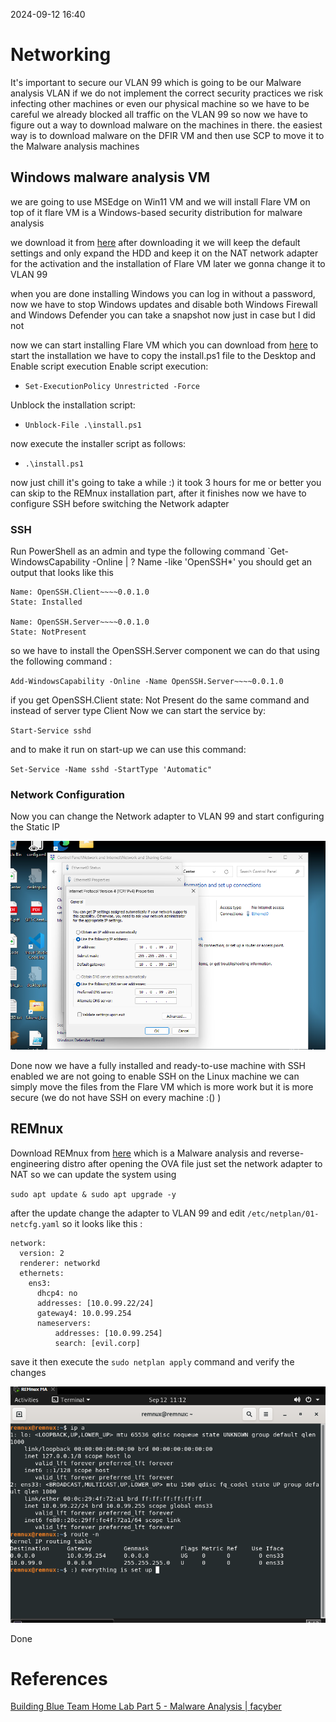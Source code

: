 2024-09-12 16:40


# Networking 

It's important to secure our VLAN 99 which is going to be our Malware analysis VLAN if we do not implement the correct security practices we risk infecting other machines or even our physical machine so we have to be careful we already blocked all traffic on the VLAN 99 so now we have to figure out a way to download malware on the machines in there.
the easiest way is to download malware on the DFIR VM and then use SCP to move it to the Malware analysis machines  

## Windows malware analysis VM

we are going to use MSEdge on Win11 VM and we will install Flare VM on top of it flare VM is a Windows-based security distribution for malware analysis 

we download it from [here](https://developer.microsoft.com/en-us/windows/downloads/virtual-machines/) after downloading it we will keep the default settings and only expand the HDD and keep it on the NAT network adapter for the activation and the installation of Flare VM later we gonna change it to VLAN 99 

when you are done installing Windows you can log in without a password, now we have to stop Windows updates and disable both Windows Firewall and Windows Defender you can take a snapshot now just in case but I did not 

now we can start installing Flare VM which you can download from [here](https://github.com/mandiant/flare-vm) to start the installation we have to copy the install.ps1 file to the Desktop and Enable script execution Enable script execution:

- `Set-ExecutionPolicy Unrestricted -Force`
  
Unblock the installation script:

- `Unblock-File .\install.ps1`
  
now execute the installer script as follows:

- `.\install.ps1`

now just chill it's going to take a while :) it took 3 hours for me or better you can skip to the REMnux installation part, after it finishes now we have to configure  SSH before switching the Network adapter 

### SSH 

Run PowerShell as an admin and type the following command 
`Get-WindowsCapability -Online | ? Name -like 'OpenSSH*'
you should get an output that looks like this 

```
Name: OpenSSH.Client~~~~0.0.1.0
State: Installed

Name: OpenSSH.Server~~~~0.0.1.0
State: NotPresent
```

so we have to install the OpenSSH.Server component 
we can do that using the following command :

`Add-WindowsCapability -Online -Name OpenSSH.Server~~~~0.0.1.0`

if you get OpenSSH.Client state: Not Present do the same command and instead of server type Client 
Now we can start the service by: 

`Start-Service sshd`

and to make it run on start-up  we can use this command: 

`Set-Service -Name sshd -StartType 'Automatic"`

### Network Configuration 

Now you can change the Network adapter to VLAN 99 and start configuring the Static IP

![StaticIPs](/Attachment/Image22.png)

Done now we have a fully installed and ready-to-use machine with SSH enabled 
we are not going to enable SSH on the Linux machine we can simply move the files from the Flare VM which is more work but it is more secure (we do not have SSH on every machine :() )

## REMnux

Download REMnux from [here](https://docs.remnux.org/install-distro/get-virtual-appliance) which is a Malware analysis and reverse-engineering distro 
after opening the OVA file just set the network adapter to NAT so we can update the system using 

`sudo apt update & sudo apt upgrade -y`

after the update change the adapter to VLAN 99 and edit `/etc/netplan/01-netcfg.yaml`
so it looks like this :

```
network:
  version: 2
  renderer: networkd
  ethernets:
    ens3:
      dhcp4: no
      addresses: [10.0.99.22/24]
      gateway4: 10.0.99.254
      nameservers:
          addresses: [10.0.99.254]
          search: [evil.corp]
```

save it then execute the `sudo netplan apply` command and verify the changes 

![REMnux](/Attachment/Image23.png)

Done 
# References 

[Building Blue Team Home Lab Part 5 - Malware Analysis | facyber](https://facyber.me/posts/blue-team-lab-guide-part-5/)
